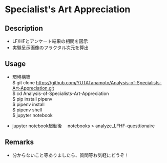 # Specialist's Art Appreciation

## Description  
 - LF/HFとアンケート結果の相関を図示
 - 実験呈示画像のフラクタル次元を算出

## Usage
- 環境構築  
$ git clone https://github.com/YUTATanamoto/Analysis-of-Specialists-Art-Appreciation.git  
$ cd Analysis-of-Specialists-Art-Appreciation  
$ pip install pipenv  
$ pipenv install  
$ pipenv shell  
$ jupyter notebook  

- jupyter notebook起動後　
notebooks > analyze_LFHF-questtionaire

## Remarks
- 分からないこと等ありましたら、質問等お気軽にどうぞ！
